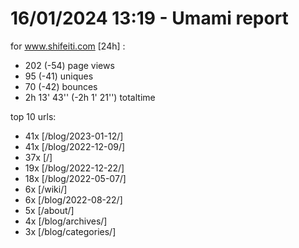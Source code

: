 # 16/01/2024 13:19 - Umami report
for www.shifeiti.com [24h] :

 - 202 (-54) page views
 - 95 (-41) uniques
 - 70 (-42) bounces
 - 2h 13' 43'' (-2h 1' 21'') totaltime


top 10 urls:
 - 41x [/blog/2023-01-12/]
 - 41x [/blog/2022-12-09/]
 - 37x [/]
 - 19x [/blog/2022-12-22/]
 - 18x [/blog/2022-05-07/]
 - 6x [/wiki/]
 - 6x [/blog/2022-08-22/]
 - 5x [/about/]
 - 4x [/blog/archives/]
 - 3x [/blog/categories/]


